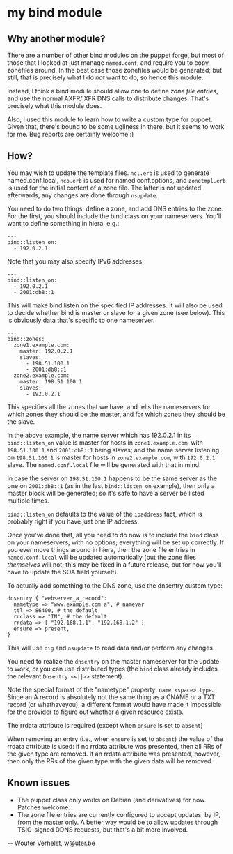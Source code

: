 my bind module
==============

Why another module?
-------------------

There are a number of other bind modules on the puppet forge, but most
of those that I looked at just manage `named.conf`, and require you to
copy zonefiles around. In the best case those zonefiles would be
generated; but still, that is precisely what I do *not* want to do, so
hence this module.

Instead, I think a bind module should allow one to define _zone file
entries_, and use the normal AXFR/IXFR DNS calls to distribute changes.
That's precisely what this module does.

Also, I used this module to learn how to write a custom type for puppet.
Given that, there's bound to be some ugliness in there, but it seems to
work for me. Bug reports are certainly welcome :)

How?
----

You may wish to update the template files. `ncl.erb` is used to generate
named.conf.local, `nco.erb` is used for named.conf.options, and
`zonetmpl.erb` is used for the initial content of a zone file. The latter is
not updated afterwards, any changes are done through `nsupdate`.

You need to do two things: define a zone, and add DNS entries to the
zone. For the first, you should include the bind class on your
nameservers. You'll want to define something in hiera, e.g.:

    ---
    bind::listen_on: 
      - 192.0.2.1

Note that you may also specify IPv6 addresses:

    ---
    bind::listen_on:
      - 192.0.2.1
      - 2001:db8::1

This will make bind listen on the specified IP addresses. It will also
be used to decide whether bind is master or slave for a given zone (see
below). This is obviously data that's specific to one nameserver.


    ---
    bind::zones:
      zone1.example.com:
        master: 192.0.2.1
        slaves:
          - 198.51.100.1
          - 2001:db8::1
      zone2.example.com:
        master: 198.51.100.1
        slaves:
          - 192.0.2.1

This specifies all the zones that we have, and tells the nameservers
for which zones they should be the master, and for which zones they
should be the slave.

In the above example, the name server which has 192.0.2.1 in its
`bind::listen_on` value is master for hosts in `zone1.example.com`, with
`198.51.100.1` and `2001:db8::1` being slaves; and the name server
listening on `198.51.100.1` is master for hosts in `zone2.example.com`,
with `192.0.2.1` slave. The `named.conf.local` file will be generated
with that in mind.

In case the server on `198.51.100.1` happens to be the same server as
the one on `2001:db8::1` (as in the last `bind::listen_on` example),
then only a master block will be generated; so it's safe to have a
server be listed multiple times.

`bind::listen_on` defaults to the value of the `ipaddress` fact, which
is probably right if you have just one IP address.

Once you've done that, all you need to do now is to include the `bind`
class on your nameservers, with no options; everything will be set up
correctly. If you ever move things around in hiera, then the zone file
entries in `named.conf.local` will be updated automatically (but the
zone files _themselves_ will not; this may be fixed in a future release,
but for now you'll have to update the SOA field yourself).

To actually add something to the DNS zone, use the dnsentry custom type:

    dnsentry { "webserver_a_record":
      nametype => "www.example.com a", # namevar
      ttl => 86400, # the default
      rrclass => "IN", # the default
      rrdata => [ "192.168.1.1", "192.168.1.2" ]
      ensure => present,
    }

This will use `dig` and `nsupdate` to read data and/or perform any
changes.

You need to realize the `dnsentry` on the master nameserver for the
update to work, or you can use distributed types (the `bind` class
already includes the relevant `Dnsentry <<||>>` statement).

Note the special format of the "nametype" property: `name <space> type`.
Since an A record is absolutely not the same thing as a CNAME or a TXT
record (or whathaveyou), a different format would have made it
impossible for the provider to figure out whether a given resource
exists.

The rrdata attribute is required (except when `ensure` is set to `absent`)

When removing an entry (i.e., when `ensure` is set to `absent`) the
value of the rrdata attribute is used: if no rrdata attribute was presented,
then all RRs of the given type are removed. If an rrdata attribute was
presented, however, then only the RRs of the given type with the given
data will be removed.

Known issues
------------

- The puppet class only works on Debian (and derivatives) for now.
  Patches welcome.
- The zone file entries are currently configured to accept updates, by
  IP, from the master only. A better way would be to allow updates
  through TSIG-signed DDNS requests, but that's a bit more involved.

 -- Wouter Verhelst, <w@uter.be>
